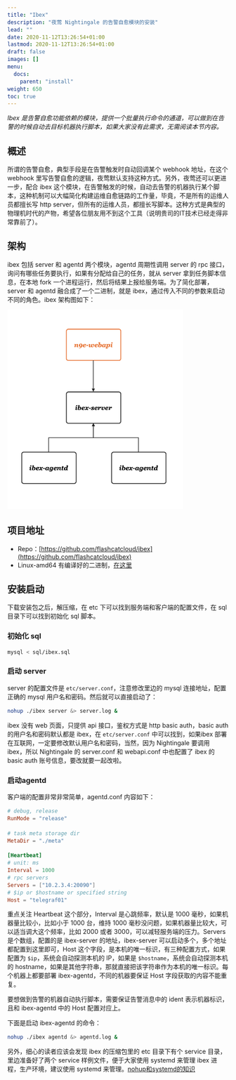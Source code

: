 ```yaml
---
title: "Ibex"
description: "夜莺 Nightingale 的告警自愈模块的安装"
lead: ""
date: 2020-11-12T13:26:54+01:00
lastmod: 2020-11-12T13:26:54+01:00
draft: false
images: []
menu:
  docs:
    parent: "install"
weight: 650
toc: true
---
```


*Ibex 是告警自愈功能依赖的模块，提供一个批量执行命令的通道，可以做到在告警的时候自动去目标机器执行脚本，如果大家没有此需求，无需阅读本节内容。*


## 概述

所谓的告警自愈，典型手段是在告警触发时自动回调某个 webhook 地址，在这个 webhook 里写告警自愈的逻辑，夜莺默认支持这种方式。另外，夜莺还可以更进一步，配合 ibex 这个模块，在告警触发的时候，自动去告警的机器执行某个脚本，这种机制可以大幅简化构建运维自愈链路的工作量，毕竟，不是所有的运维人员都擅长写 http server，但所有的运维人员，都擅长写脚本。这种方式是典型的物理机时代的产物，希望各位朋友用不到这个工具（说明贵司的IT技术已经走得非常靠前了）。

## 架构

ibex 包括 server 和 agentd 两个模块，agentd 周期性调用 server 的 rpc 接口，询问有哪些任务要执行，如果有分配给自己的任务，就从 server 拿到任务脚本信息，在本地 fork 一个进程运行，然后将结果上报给服务端。为了简化部署，server 和 agentd 融合成了一个二进制，就是 ibex，通过传入不同的参数来启动不同的角色。ibex 架构图如下：

<img src="/images/install-ibex.png" width="400">

## 项目地址

- Repo：[https://github.com/flashcatcloud/ibex](https://github.com/flashcatcloud/ibex) 
- Linux-amd64 有编译好的二进制，[在这里](https://github.com/flashcatcloud/ibex/releases)

## 安装启动

下载安装包之后，解压缩，在 etc 下可以找到服务端和客户端的配置文件，在 sql 目录下可以找到初始化 sql 脚本。

### 初始化 sql

```bash
mysql < sql/ibex.sql
```

### 启动 server

server 的配置文件是 `etc/server.conf`，注意修改里边的 mysql 连接地址，配置正确的 mysql 用户名和密码。然后就可以直接启动了：

```bash
nohup ./ibex server &> server.log &
```

ibex 没有 web 页面，只提供 api 接口，鉴权方式是 http basic auth，basic auth 的用户名和密码默认都是 ibex，在 `etc/server.conf` 中可以找到，如果ibex 部署在互联网，一定要修改默认用户名和密码，当然，因为 Nightingale 要调用 ibex，所以 Nightingale 的 server.conf 和 webapi.conf 中也配置了 ibex 的 basic auth 账号信息，要改就要一起改啦。

### 启动agentd

客户端的配置非常非常简单，agentd.conf 内容如下：

```toml
# debug, release
RunMode = "release"

# task meta storage dir
MetaDir = "./meta"

[Heartbeat]
# unit: ms
Interval = 1000
# rpc servers
Servers = ["10.2.3.4:20090"]
# $ip or $hostname or specified string
Host = "telegraf01"
```

重点关注 Heartbeat 这个部分，Interval 是心跳频率，默认是 1000 毫秒，如果机器量比较小，比如小于 1000 台，维持 1000 毫秒没问题，如果机器量比较大，可以适当调大这个频率，比如 2000 或者 3000，可以减轻服务端的压力。Servers 是个数组，配置的是 ibex-server 的地址，ibex-server 可以启动多个，多个地址都配置到这里即可，Host 这个字段，是本机的唯一标识，有三种配置方式，如果配置为 `$ip`，系统会自动探测本机的 IP，如果是 `$hostname`，系统会自动探测本机的 hostname，如果是其他字符串，那就直接把该字符串作为本机的唯一标识。每个机器上都要部署 ibex-agentd，不同的机器要保证 Host 字段获取的内容不能重复。

要想做到告警的机器自动执行脚本，需要保证告警消息中的 ident 表示机器标识，且和 ibex-agentd 中的 Host 配置对应上。

下面是启动 ibex-agentd 的命令：

```bash
nohup ./ibex agentd &> agentd.log &
```

另外，细心的读者应该会发现 ibex 的压缩包里的 etc 目录下有个 service 目录，里边准备好了两个 service 样例文件，便于大家使用 systemd 来管理 ibex 进程，生产环境，建议使用 systemd 来管理。[nohup和systemd的知识](https://edu.51cto.com/course/31049.html)
